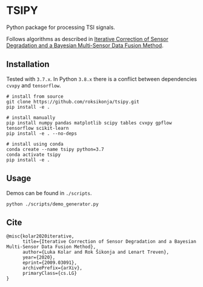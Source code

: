 # TSIPY

Python package for processing TSI signals.
 
Follows algorithms as described in 
[Iterative Correction of Sensor Degradation and a Bayesian Multi-Sensor Data Fusion Method](https://arxiv.org/abs/2009.03091).


## Installation

Tested with ```3.7.x```. In Python ```3.8.x``` there is a conflict between dependencies ```cvxpy``` and ```tensorflow```.  

    # install from source
    git clone https://github.com/roksikonja/tsipy.git
    pip install -e .

    # install manually
    pip install numpy pandas matplotlib scipy tables cvxpy gpflow tensorflow scikit-learn
    pip install -e . --no-deps

    # install using conda
    conda create --name tsipy python=3.7
    conda activate tsipy
    pip install -e .


## Usage

Demos can be found in ```./scripts```.

    python ./scripts/demo_generator.py


## Cite

    @misc{kolar2020iterative,
          title={Iterative Correction of Sensor Degradation and a Bayesian Multi-Sensor Data Fusion Method}, 
          author={Luka Kolar and Rok Šikonja and Lenart Treven},
          year={2020},
          eprint={2009.03091},
          archivePrefix={arXiv},
          primaryClass={cs.LG}
    }
